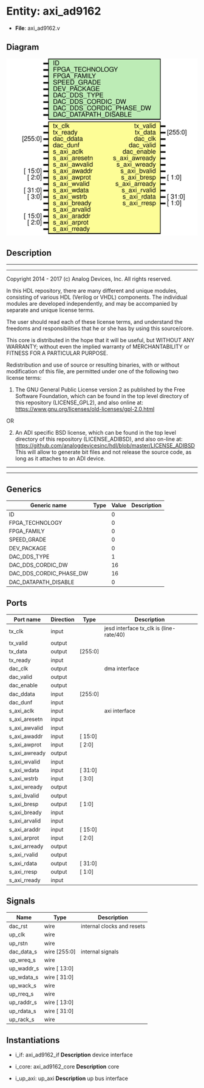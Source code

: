 # Entity: axi_ad9162

- **File**: axi_ad9162.v
## Diagram

![Diagram](axi_ad9162.svg "Diagram")
## Description

 ***************************************************************************
 ***************************************************************************
 Copyright 2014 - 2017 (c) Analog Devices, Inc. All rights reserved.

 In this HDL repository, there are many different and unique modules, consisting
 of various HDL (Verilog or VHDL) components. The individual modules are
 developed independently, and may be accompanied by separate and unique license
 terms.

 The user should read each of these license terms, and understand the
 freedoms and responsibilities that he or she has by using this source/core.

 This core is distributed in the hope that it will be useful, but WITHOUT ANY
 WARRANTY; without even the implied warranty of MERCHANTABILITY or FITNESS FOR
 A PARTICULAR PURPOSE.

 Redistribution and use of source or resulting binaries, with or without modification
 of this file, are permitted under one of the following two license terms:

   1. The GNU General Public License version 2 as published by the
      Free Software Foundation, which can be found in the top level directory
      of this repository (LICENSE_GPL2), and also online at:
      <https://www.gnu.org/licenses/old-licenses/gpl-2.0.html>

 OR

   2. An ADI specific BSD license, which can be found in the top level directory
      of this repository (LICENSE_ADIBSD), and also on-line at:
      https://github.com/analogdevicesinc/hdl/blob/master/LICENSE_ADIBSD
      This will allow to generate bit files and not release the source code,
      as long as it attaches to an ADI device.

 ***************************************************************************
 ***************************************************************************

## Generics

| Generic name            | Type | Value | Description |
| ----------------------- | ---- | ----- | ----------- |
| ID                      |      | 0     |             |
| FPGA_TECHNOLOGY         |      | 0     |             |
| FPGA_FAMILY             |      | 0     |             |
| SPEED_GRADE             |      | 0     |             |
| DEV_PACKAGE             |      | 0     |             |
| DAC_DDS_TYPE            |      | 1     |             |
| DAC_DDS_CORDIC_DW       |      | 16    |             |
| DAC_DDS_CORDIC_PHASE_DW |      | 16    |             |
| DAC_DATAPATH_DISABLE    |      | 0     |             |
## Ports

| Port name     | Direction | Type    | Description                               |
| ------------- | --------- | ------- | ----------------------------------------- |
| tx_clk        | input     |         |  jesd interface tx_clk is (line-rate/40)  |
| tx_valid      | output    |         |                                           |
| tx_data       | output    | [255:0] |                                           |
| tx_ready      | input     |         |                                           |
| dac_clk       | output    |         |  dma interface                            |
| dac_valid     | output    |         |                                           |
| dac_enable    | output    |         |                                           |
| dac_ddata     | input     | [255:0] |                                           |
| dac_dunf      | input     |         |                                           |
| s_axi_aclk    | input     |         |  axi interface                            |
| s_axi_aresetn | input     |         |                                           |
| s_axi_awvalid | input     |         |                                           |
| s_axi_awaddr  | input     | [ 15:0] |                                           |
| s_axi_awprot  | input     | [ 2:0]  |                                           |
| s_axi_awready | output    |         |                                           |
| s_axi_wvalid  | input     |         |                                           |
| s_axi_wdata   | input     | [ 31:0] |                                           |
| s_axi_wstrb   | input     | [ 3:0]  |                                           |
| s_axi_wready  | output    |         |                                           |
| s_axi_bvalid  | output    |         |                                           |
| s_axi_bresp   | output    | [ 1:0]  |                                           |
| s_axi_bready  | input     |         |                                           |
| s_axi_arvalid | input     |         |                                           |
| s_axi_araddr  | input     | [ 15:0] |                                           |
| s_axi_arprot  | input     | [ 2:0]  |                                           |
| s_axi_arready | output    |         |                                           |
| s_axi_rvalid  | output    |         |                                           |
| s_axi_rdata   | output    | [ 31:0] |                                           |
| s_axi_rresp   | output    | [ 1:0]  |                                           |
| s_axi_rready  | input     |         |                                           |
## Signals

| Name       | Type         | Description                  |
| ---------- | ------------ | ---------------------------- |
| dac_rst    | wire         |  internal clocks and resets  |
| up_clk     | wire         |                              |
| up_rstn    | wire         |                              |
| dac_data_s | wire [255:0] |  internal signals            |
| up_wreq_s  | wire         |                              |
| up_waddr_s | wire [ 13:0] |                              |
| up_wdata_s | wire [ 31:0] |                              |
| up_wack_s  | wire         |                              |
| up_rreq_s  | wire         |                              |
| up_raddr_s | wire [ 13:0] |                              |
| up_rdata_s | wire [ 31:0] |                              |
| up_rack_s  | wire         |                              |
## Instantiations

- i_if: axi_ad9162_if
**Description**
 device interface

- i_core: axi_ad9162_core
**Description**
 core

- i_up_axi: up_axi
**Description**
 up bus interface

